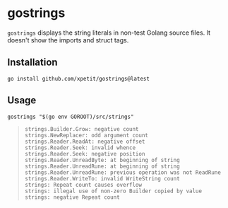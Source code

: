 # gostrings

`gostrings` displays the string literals in non-test Golang source files.
It doesn't show the imports and struct tags.

## Installation

```
go install github.com/xpetit/gostrings@latest
```

## Usage

```shell
gostrings "$(go env GOROOT)/src/strings"
```

> ```
> strings.Builder.Grow: negative count
> strings.NewReplacer: odd argument count
> strings.Reader.ReadAt: negative offset
> strings.Reader.Seek: invalid whence
> strings.Reader.Seek: negative position
> strings.Reader.UnreadByte: at beginning of string
> strings.Reader.UnreadRune: at beginning of string
> strings.Reader.UnreadRune: previous operation was not ReadRune
> strings.Reader.WriteTo: invalid WriteString count
> strings: Repeat count causes overflow
> strings: illegal use of non-zero Builder copied by value
> strings: negative Repeat count
> ```
